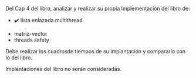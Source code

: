 Del Cap 4 del libro, analizar y realizar su propia Implementación del libro de:

- ✔️ lista enlazada multithread
* matriz-vector
* threads safety

Debe realizar los cuadrosde tiempos de su implantación y compararlo con lo del libro.

Implantaciones del libro no serán consideradas.